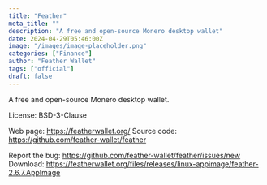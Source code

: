 ```yaml
---
title: "Feather"
meta_title: ""
description: "A free and open-source Monero desktop wallet"
date: 2024-04-29T05:46:00Z
image: "/images/image-placeholder.png"
categories: ["Finance"]
author: "Feather Wallet"
tags: ["official"]
draft: false
---
```


A free and open-source Monero desktop wallet.

License: BSD-3-Clause

Web page: https://featherwallet.org/
Source code: https://github.com/feather-wallet/feather

Report the bug: https://github.com/feather-wallet/feather/issues/new  
Download: https://featherwallet.org/files/releases/linux-appimage/feather-2.6.7.AppImage
